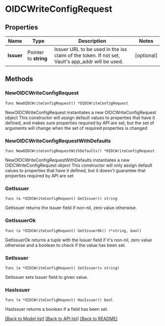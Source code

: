 # OIDCWriteConfigRequest


## Properties

Name | Type | Description | Notes
------------ | ------------- | ------------- | -------------
**Issuer** | Pointer to **string** | Issuer URL to be used in the iss claim of the token. If not set, Vault&#x27;s app_addr will be used. | [optional] 



## Methods


### NewOIDCWriteConfigRequest

`func NewOIDCWriteConfigRequest() *OIDCWriteConfigRequest`

NewOIDCWriteConfigRequest instantiates a new OIDCWriteConfigRequest object
This constructor will assign default values to properties that have it defined,
and makes sure properties required by API are set, but the set of arguments
will change when the set of required properties is changed

### NewOIDCWriteConfigRequestWithDefaults

`func NewOIDCWriteConfigRequestWithDefaults() *OIDCWriteConfigRequest`

NewOIDCWriteConfigRequestWithDefaults instantiates a new OIDCWriteConfigRequest object
This constructor will only assign default values to properties that have it defined,
but it doesn't guarantee that properties required by API are set


### GetIssuer

`func (o *OIDCWriteConfigRequest) GetIssuer() string`

GetIssuer returns the Issuer field if non-nil, zero value otherwise.

### GetIssuerOk

`func (o *OIDCWriteConfigRequest) GetIssuerOk() (*string, bool)`

GetIssuerOk returns a tuple with the Issuer field if it's non-nil, zero value otherwise
and a boolean to check if the value has been set.

### SetIssuer

`func (o *OIDCWriteConfigRequest) SetIssuer(v string)`

SetIssuer sets Issuer field to given value.


### HasIssuer

`func (o *OIDCWriteConfigRequest) HasIssuer() bool`

HasIssuer returns a boolean if a field has been set.









[[Back to Model list]](../README.md#documentation-for-models) [[Back to API list]](../README.md#documentation-for-api-endpoints) [[Back to README]](../README.md)


